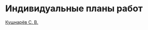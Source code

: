 # Индивидуальные планы работ

[Кушнарёв С. В.](https://github.com/GreyImediary/flutterbook-pd/blob/master/reports/Kushnarev.md)
